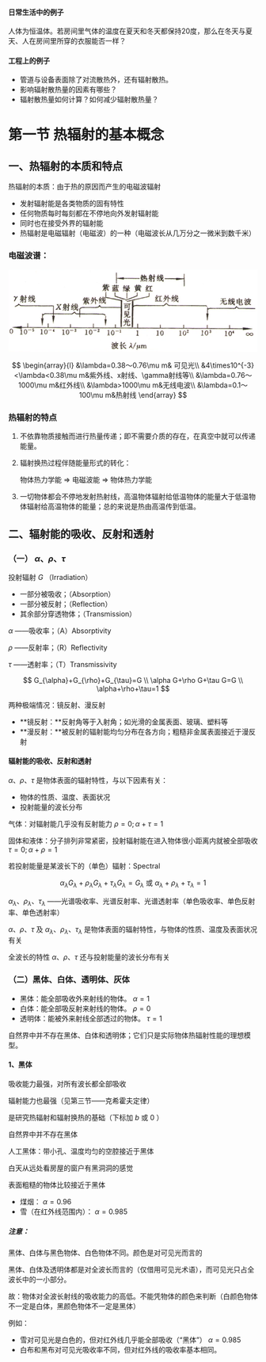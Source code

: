#### 日常生活中的例子

人体为恒温体。若房间里气体的温度在夏天和冬天都保持20度，那么在冬天与夏天、人在房间里所穿的衣服能否一样？

#### 工程上的例子

* 管道与设备表面除了对流散热外，还有辐射散热。
* 影响辐射散热量的因素有哪些？
* 辐射散热量如何计算？如何减少辐射散热量？

# 第一节 热辐射的基本概念

## 一、热辐射的本质和特点

热辐射的本质：由于热的原因而产生的电磁波辐射

* 发射辐射能是各类物质的固有特性
* 任何物质每时每刻都在不停地向外发射辐射能
* 同时也在接受外界的辐射能
* 热辐射是电磁辐射（电磁波）的一种（电磁波长从几万分之一微米到数千米）

### 电磁波谱：

<img src="第8章 热辐射基本概念与基本定律.assets/image-20221104152902252.png" alt="image-20221104152902252" style="zoom:70%;" />

$$
\begin{array}{l}
&\lambda=0.38～0.76\mu m& 可见光\\
&4\times10^{-3}<\lambda<0.38\mu m&紫外线、x射线、\gamma射线等\\
&\lambda=0.76～1000\mu m&红外线\\
&\lambda>1000\mu m&无线电波\\
&\lambda=0.1～100\mu m&热射线
\end{array}
$$

### 热辐射的特点

1. 不依靠物质接触而进行热量传递；即不需要介质的存在，在真空中就可以传递能量。

2. 辐射换热过程伴随能量形式的转化：

   物体热力学能 $\Longrightarrow$ 电磁波能 $\Longrightarrow$ 物体热力学能

3. 一切物体都会不停地发射热射线，高温物体辐射给低温物体的能量大于低温物体辐射给高温物体的能量；总的来说是热由高温传到低温。

## 二、辐射能的吸收、反射和透射

### （一） $\alpha、\rho、\tau$ 

投射辐射 $G$ （Irradiation）

* 一部分被吸收；（Absorption）
* 一部分被反射；（Reflection）
* 其余部分穿透物体；（Transmission）

$\alpha$ ——吸收率；（A）Absorptivity

$\rho$ ——反射率；（R）Reflectivity

$\tau$ ——透射率；（T）Transmissivity

$$
G_{\alpha}+G_{\rho}+G_{\tau}=G \\
\alpha G+\rho G+\tau G=G \\
\alpha+\rho+\tau=1
$$

两种极端情况：镜反射、漫反射

* **镜反射：**反射角等于入射角；如光滑的金属表面、玻璃、塑料等
* **漫反射：**被反射的辐射能均匀分布在各方向；粗糙非金属表面接近于漫反射

#### 辐射能的吸收、反射和透射

$\alpha、\rho、\tau$ 是物体表面的辐射特性，与以下因素有关：

* 物体的性质、温度、表面状况
* 投射能量的波长分布

气体：对辐射能几乎没有反射能力 $\rho=0;\alpha+\tau=1$ 

固体和液体：分子排列非常紧密，投射辐射能在进入物体很小距离内就被全部吸收 $\tau=0;\alpha+\rho=1$ 

若投射能量是某波长下的（单色）辐射：Spectral

$$
\alpha_{\lambda} G_{\lambda}+\rho_{\lambda} G_{\lambda}+\tau_{\lambda} G_{\lambda}=G_{\lambda} \text { 或 } \alpha_{\lambda}+\rho_{\lambda}+\tau_{\lambda}=1
$$

$\alpha_{\lambda}、\rho_{\lambda}、\tau_{\lambda}$ ——光谱吸收率、光谱反射率、光谱透射率（单色吸收率、单色反射率、单色透射率）

$\alpha、\rho、\tau$ 及 $\alpha_{\lambda}、\rho_{\lambda}、\tau_{\lambda}$ 是物体表面的辐射特性，与物体的性质、温度及表面状况有关

全波长的特性 $\alpha、\rho、\tau$ 还与投射能量的波长分布有关

### （二）黑体、白体、透明体、灰体

* 黑体：能全部吸收外来射线的物体。 $\alpha=1$ 
* 白体：能全部吸反射来射线的物体。 $\rho=0$ 
* 透明体：能被外来射线全部透过的物体。 $\tau=1$ 

自然界中并不存在黑体、白体和透明体；它们只是实际物体热辐射性能的理想模型。

#### 1、黑体

吸收能力最强，对所有波长都全部吸收

辐射能力也最强（见第三节——克希霍夫定律）

是研究热辐射和辐射换热的基础（下标加 $b$ 或 $0$ ）

自然界中并不存在黑体

人工黑体：带小孔、温度均匀的空腔接近于黑体

白天从远处看房屋的窗户有黑洞洞的感觉

表面粗糙的物体比较接近于黑体

* 煤烟： $\alpha=0.96$ 
* 雪（在红外线范围内）： $\alpha=0.985$ 

##### 注意：

黑体、白体与黑色物体、白色物体不同。颜色是对可见光而言的

黑体、白体及透明体都是对全波长而言的（仅借用可见光术语），而可见光只占全波长中的一小部分。

故：物体对全波长射线的吸收能力的高低。不能凭物体的颜色来判断（白颜色物体不一定是白体，黑颜色物体不一定是黑体）

例如：

* 雪对可见光是白色的，但对红外线几乎能全部吸收（“黑体”） $\alpha=0.985$ 
* 白布和黑布对可见光吸收率不同，但对红外线的吸收率基本相同。